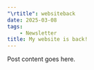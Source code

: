 ---"\rtitle": websiteback
date: 2025-03-08
tags:
    - Newsletter
title: My website is back!
---

Post content goes here.
